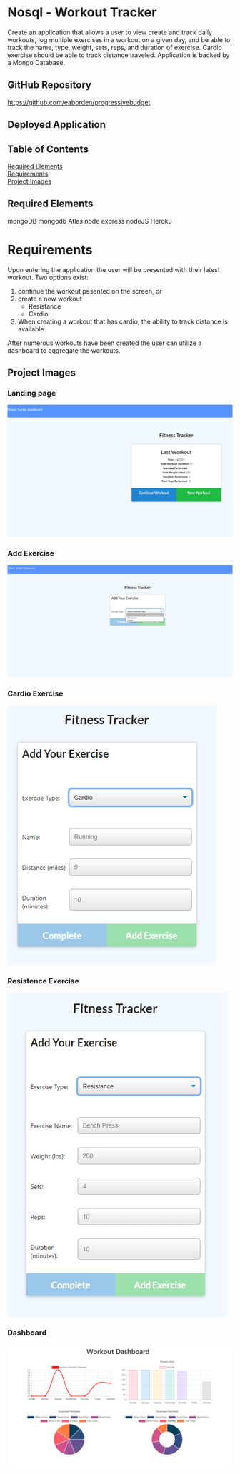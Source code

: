 # Nosql - Workout Tracker

Create an application that allows a user to  view create and track daily workouts, log multiple exercises in a workout on a given day, and be able to track the name, type, weight, sets, reps, and duration of exercise. Cardio exercise should be able to track distance traveled.  Application is backed by a Mongo Database.

## GitHub Repository

https://github.com/eaborden/progressivebudget

## Deployed Application



## Table of Contents
[Required Elements](#required-elements) \
[Requirements](#requirements) \
[Project Images](#project-images)

## Required Elements
mongoDB
mongodb Atlas
node express
nodeJS
Heroku

# Requirements

Upon entering the application the user will be presented with their latest workout.  Two options exist:
1. continue the workout pesented on the screen, or
2. create a new workout
    * Resistance
    * Cardio
3. When creating a workout that has cardio, the ability to track distance is available.

After numerous workouts have been created the user can utilize a dashboard to aggregate the workouts.

## Project Images

###  Landing page

![Landing Screen](https://github.com/eaborden/workout-tracker/blob/master/public/images/landingscreen.PNG?raw=true)

### Add Exercise

![Add Exercise](https://github.com/eaborden/workout-tracker/blob/master/public/images/addExercise.PNG?raw=true)

### Cardio Exercise

![Cardio Exercise](https://github.com/eaborden/workout-tracker/blob/master/public/images/Cardio.PNG?raw=true)

### Resistence Exercise

![Resistance Exercise](https://github.com/eaborden/workout-tracker/blob/master/public/images/Resistance.PNG?raw=true)

### Dashboard

![Dashboard](https://github.com/eaborden/workout-tracker/blob/master/public/images/dashboard.PNG?raw=true)
